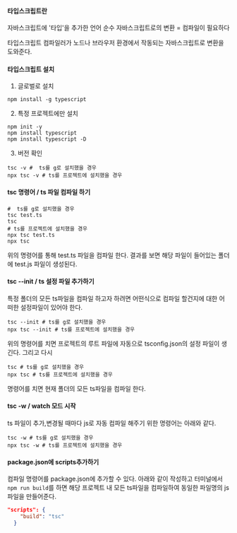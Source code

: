 #### **타입스크립트란**

자바스크립트에 '타입'을 추가한 언어
순수 자바스크립트로의 변환 = 컴파일이 필요하다

타입스크립트 컴파일러가 노드나 브라우저 환경에서 작동되는 자바스크립트로 변환을 도와준다.

#### **타입스크립트 설치**

1. 글로벌로 설치

```Shell
npm install -g typescript
```

2. 특정 프로젝트에만 설치

```Shell
npm init -y
npm install typescript
npm install typescript -D

```

3. 버전 확인

```Shell
tsc -v #  ts를 g로 설치했을 경우
npx tsc -v # ts를 프로젝트에 설치했을 경우
```

#### tsc 명령어 / ts 파일 컴파일 하기

```Shell
#  ts를 g로 설치했을 경우
tsc test.ts
tsc
# ts를 프로젝트에 설치했을 경우
npx tsc test.ts
npx tsc
```

위의 명령어를 통해 test.ts 파일을 컴파일 한다. 결과를 보면 해당 파일이 들어있는 폴더에 test.js 파일이 생성된다.

#### **tsc --init / ts 설정 파일 추가하기**

특정 폴더의 모든 ts파일을 컴파일 하고자 하려면 어떤식으로 컴파일 할건지에 대한 어떠한 설정파일이 있어야 한다.

```Shell
tsc --init # ts를 g로 설치했을 경우
npx tsc --init # ts를 프로젝트에 설치했을 경우
```

위의 명령어를 치면 프로젝트의 루트 파일에 자동으로 tsconfig.json의 설정 파일이 생긴다. 그리고 다시

```Shell
tsc # ts를 g로 설치했을 경우
npx tsc # ts를 프로젝트에 설치했을 경우
```

명령어를 치면 현재 폴더의 모든 ts파일을 컴파일 한다.

#### **tsc -w / watch 모드 시작**

ts 파일이 추가,변경될 때마다 js로 자동 컴파일 해주기 위한 명령어는 아래와 같다.

```Shell
tsc -w # ts를 g로 설치했을 경우
npx tsc -w # ts를 프로젝트에 설치했을 경우
```

#### package.json에 scripts추가하기

컴파일 명령어를 package.json에 추가할 수 있다. 아래와 같이 작성하고 터미널에서 `npm run build`를 하면 해당 프로젝트 내 모든 ts파일을 컴파일하여 동일한 파일명의 js파일을 만들어준다.

```json
"scripts": {
    "build": "tsc"
  }
```
